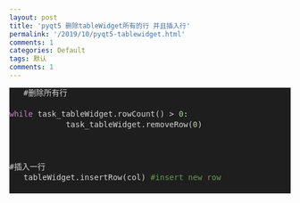 ```yaml
---
layout: post
title: 'pyqt5 删除tableWidget所有的行 并且插入行'
permalink: '/2019/10/pyqt5-tablewidget.html'
comments: 1
categories: Default
tags: 默认
comments: 1
---
```

<div style="color: #d4d4d4; background-color: #1e1e1e; font-family: 'Droid Sans Mono', monospace, monospace, 'Droid Sans Fallback'; line-height: 19px; white-space: pre;"><div>&nbsp;&nbsp;&nbsp;#删除所有行&nbsp;&nbsp;</div><div>&nbsp;</div><div><span style="color: #c586c0;">while</span>&nbsp;task_tableWidget.rowCount()&nbsp;&gt;&nbsp;<span style="color: #b5cea8;">0</span>:</div><div>&nbsp;&nbsp;&nbsp;&nbsp;&nbsp;&nbsp;&nbsp;&nbsp;&nbsp;&nbsp;&nbsp;&nbsp;task_tableWidget.removeRow(<span style="color: #b5cea8;">0</span>)</div><div>&nbsp;</div><div>&nbsp;</div><div>&nbsp;</div><div>#插入一行</div><div><div style="font-family: 'Droid Sans Mono', monospace, monospace, 'Droid Sans Fallback'; line-height: 19px;">&nbsp;&nbsp;&nbsp;tableWidget.insertRow(col)&nbsp;<span style="color: #6a9955;">#insert&nbsp;new&nbsp;row</span></div></div><div>&nbsp;</div></div>